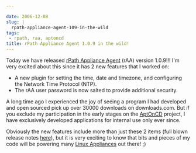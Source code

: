 ```yaml
---

date: 2006-12-08
slug: |
  rpath-appliance-agent-109-in-the-wild
tags:
 - rpath, raa, aptoncd
title: rPath Appliance Agent 1.0.9 in the wild!
---
```


Today we have released [rPath Appliance
Agent](http://wiki.rpath.com/wiki/rPath_Appliance_Agent) (rAA) version
1.0.9!!! I'm very excited about this since it has 2 new features that I
worked on:

-   A new plugin for setting the time, date and timezone, and
    configuring the Network Time Protocol (NTP).
-   The rAA user password is now salted to provide additional security.

A long time ago I experienced the joy of seeing a program I had
developed and open sourced pick up over 30000 downloads on
downloads.com. But if you exclude my participation in the early stages
on the [AptOnCD](http://aptoncd.sourceforge.net/develop.html#people)
project, I have exclusively developed applications for internal use only
ever since.

Obviously the new features include more than just these 2 items (full
blown release notes
[here](http://blogs.conary.com/index.php/rAA/2006/12/08/rpath_appliance_agent_1_0_9_released)),
but it is very exciting to know that bits and pieces of my code will be
powering many [Linux Appliances](http://www.rpath.com/corp/) out there!
;)
